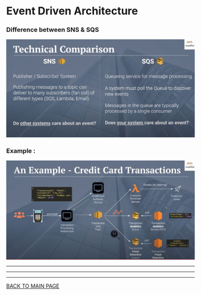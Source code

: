 # **Event Driven Architecture**

### **Difference between SNS & SQS**

![sns&sqs](../IMG/2.JPG)


### **Example :**

![sns&sqs](../IMG/3.JPG)



***
***
***
[BACK TO MAIN PAGE](https://github.com/farahalwahaibi/Reading-Notes/blob/main/README.md)